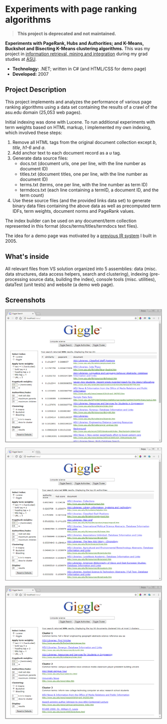 # Experiments with page ranking algorithms

> **This project is deprecated and not maintained.**

**Experiments with PageRank, Hubs and Authorities; and K-Means, Buckshot and Bisecting K-Means clustering algorithms.** This was my project in [information retrieval, mining and integration](http://rakaposhi.eas.asu.edu/cse494) during my grad studies at [ASU](https://cidse.engineering.asu.edu).  

* **Technology:** .NET; written in C# (and HTML/CSS for demo page)
* **Developed:** 2007

## Project Description 
This project implements and analyzes the performance of various page ranking algorithms using a data set containing the results of a crawl of the asu.edu domain (25,053 web pages). 

Initial indexing was done with Lucene. To run additional experiments with term weights based on HTML markup, I implemented my own indexing, which involved these steps:
1. Remove all HTML tags from the original document collection except *b*, *title*, *h1-6* and *a*. 
2. Add anchor text to each document record as a *u* tag.
3. Generate data source files: 
   - docs.txt (document urls, one per line, with the line number as document ID)
   - titles.txt (document titles, one per line, with the line number as document ID)
   - terms.txt (terms, one per line, with the line number as term ID)
   - termdocs.txt (each line containing a termID, a document ID, and the term count)
4. Use these source files (and the provided links data set) to generate binary data files containing the above data as well as precomputed term IDFs, term weights, document norms and PageRank values.
   
The index builder can be used on any document/term collection represented in this format (docs/terms/titles/termdocs text files).

The idea for a demo page was motivated by a [previous IR system](https://github.com/ic4f/oldcode/tree/master/ir_medline) I built in 2005.

## What's inside
All relevant files from VS solution organized into 5 assemblies:  data (misc. data structures, data access helpers, search and clustering), indexing (pre-processing source data, building the index), console tools (misc. utilities), dataTest (unit tests) and website (a demo web page).

## Screenshots

![alt text](screenshots/search.png)

![alt text](screenshots/auth.png)

![alt text](screenshots/clusters.png)
